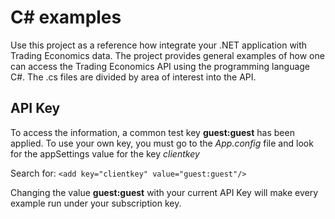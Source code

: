 # C# examples

Use this project as a reference how integrate your .NET application with Trading Economics data. The project provides general examples of how one can access the Trading Economics API using the programming language C#. The .cs files are divided by area of interest into the API.

## API Key

To access the information, a common test key **guest:guest** has been applied. To use your own key, you must go to the _App.config_ file and look for the appSettings value for the key _clientkey_

Search for: `<add key="clientkey" value="guest:guest"/>`

Changing the value **guest:guest** with your current API Key will make every example run under your subscription key.